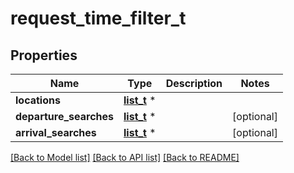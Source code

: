 # request_time_filter_t

## Properties
Name | Type | Description | Notes
------------ | ------------- | ------------- | -------------
**locations** | [**list_t**](request_location.md) \* |  | 
**departure_searches** | [**list_t**](request_time_filter_departure_search.md) \* |  | [optional] 
**arrival_searches** | [**list_t**](request_time_filter_arrival_search.md) \* |  | [optional] 

[[Back to Model list]](../README.md#documentation-for-models) [[Back to API list]](../README.md#documentation-for-api-endpoints) [[Back to README]](../README.md)



